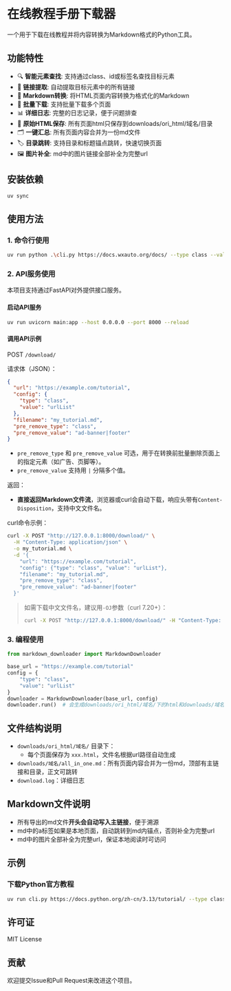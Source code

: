 # 在线教程手册下载器

一个用于下载在线教程并将内容转换为Markdown格式的Python工具。

## 功能特性

- 🔍 **智能元素查找**: 支持通过class、id或标签名查找目标元素
- 🔗 **链接提取**: 自动提取目标元素中的所有链接
- 📝 **Markdown转换**: 将HTML页面内容转换为格式化的Markdown
- 📁 **批量下载**: 支持批量下载多个页面
- 📊 **详细日志**: 完整的日志记录，便于问题排查
- 📂 **原始HTML保存**: 所有页面html只保存到downloads/ori_html/域名/目录
- 🗂️ **一键汇总**: 所有页面内容合并为一份md文件
- 🏷️ **目录跳转**: 支持目录和标题锚点跳转，快速切换页面
- 🖼️ **图片补全**: md中的图片链接全部补全为完整url

## 安装依赖

```bash
uv sync
```

## 使用方法

### 1. 命令行使用

```bash
uv run python .\cli.py https://docs.wxauto.org/docs/ --type class --value hextra-scrollbar --filename wxauto使用说明.md
```

### 2. API服务使用

本项目支持通过FastAPI对外提供接口服务。

#### 启动API服务

```bash
uv run uvicorn main:app --host 0.0.0.0 --port 8000 --reload
```

#### 调用API示例

POST `/download/`

请求体（JSON）：
```json
{
  "url": "https://example.com/tutorial",
  "config": {
    "type": "class",
    "value": "urlList"
  },
  "filename": "my_tutorial.md",
  "pre_remove_type": "class",
  "pre_remove_value": "ad-banner|footer"
}
```

- `pre_remove_type` 和 `pre_remove_value` 可选，用于在转换前批量删除页面上的指定元素（如广告、页脚等）。
- `pre_remove_value` 支持用 `|` 分隔多个值。

返回：
- **直接返回Markdown文件流**，浏览器或curl会自动下载，响应头带有`Content-Disposition`，支持中文文件名。

curl命令示例：
```bash
curl -X POST "http://127.0.0.1:8000/download/" \
  -H "Content-Type: application/json" \
  -o my_tutorial.md \
  -d '{
    "url": "https://example.com/tutorial",
    "config": {"type": "class", "value": "urlList"},
    "filename": "my_tutorial.md",
    "pre_remove_type": "class",
    "pre_remove_value": "ad-banner|footer"
  }'
```

> 如需下载中文文件名，建议用`-OJ`参数（curl 7.20+）：
> ```bash
> curl -X POST "http://127.0.0.1:8000/download/" -H "Content-Type: application/json" -OJ -d '{...}'
> ```

### 3. 编程使用

```python
from markdown_downloader import MarkdownDownloader

base_url = "https://example.com/tutorial"
config = {
    "type": "class",
    "value": "urlList"
}
downloader = MarkdownDownloader(base_url, config)
downloader.run()  # 会生成downloads/ori_html/域名/下的html和downloads/域名/all_in_one.md
```

## 文件结构说明

- `downloads/ori_html/域名/` 目录下：
    - 每个页面保存为 `xxx.html`，文件名根据url路径自动生成
- `downloads/域名/all_in_one.md`：所有页面内容合并为一份md，顶部有主链接和目录，正文可跳转
- `download.log`：详细日志

## Markdown文件说明

- 所有导出的md文件**开头会自动写入主链接**，便于溯源
- md中的a标签如果是本地页面，自动跳转到md内锚点，否则补全为完整url
- md中的图片全部补全为完整url，保证本地阅读时可访问

## 示例

### 下载Python官方教程

```bash
uv run cli.py https://docs.python.org/zh-cn/3.13/tutorial/ --type class --value toctree-wrapper --filename python官方文档.md --pre-remove-type class --pre-remove-value "sphinxsidebar|related|footer|inline-search|mobile-nav"
```

## 许可证

MIT License

## 贡献

欢迎提交Issue和Pull Request来改进这个项目。
